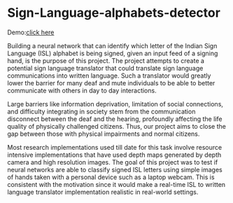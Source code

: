 # Sign-Language-alphabets-detector

Demo:<a href="https://ashishks777.github.io/Sign-Language-alphabets-detector/">click here</a>

Building a neural network that can identify which letter of the Indian Sign Language (ISL) alphabet is being signed, given an input feed of a signing hand, is the purpose of this project. The project attempts to create a potential sign language translator that could translate sign language communications into written language. Such a translator would greatly lower the barrier for many deaf and mute individuals to be able to better communicate with others in day to day interactions.

Large barriers like  information deprivation, limitation of social connections, and difficulty integrating in society  stem from the communication disconnect between the deaf and the hearing, profoundly affecting the life quality of physically challenged citizens. Thus, our project aims to close the gap between those with physical impairments and normal citizens.

Most research implementations used till date for this task involve resource intensive implementations that have used depth maps generated by depth camera and high resolution images. The goal of this project was to test if neural networks are able to classify signed ISL letters using simple images of hands taken with a personal device such as a laptop webcam. This is consistent with the motivation since it would make a real-time ISL to written language translator implementation realistic in real-world settings.
